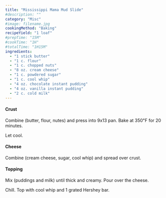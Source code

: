 ```yaml
---
title: "Mississippi Mama Mud Slide"
#description: ""
category: "Misc"
#image: filename.jpg
cookingMethod: "Baking"
recipeYield: "1 loaf"
#prepTime: "15M"
#cookTime: "1H"
#totalTime: "1H15M"
ingredients:
  - "1 stick butter"
  - "1 c. flour"
  - "1 c. chopped nuts"
  - "8 oz. cream cheese"
  - "1 c. powdered sugar"
  - "1 c. cool whip"
  - "4 oz. chocolate instant pudding"
  - "4 oz. vanilla instant pudding"
  - "2 c. cold milk"
---
```


#### Crust

Combine (butter, flour, nutes) and press into 9x13 pan. Bake at 350℉ for 20 minutes.

Let cool.

#### Cheese

Combine (cream cheese, sugar, cool whip) and spread over crust.

#### Topping

Mix (puddings and milk) until thick and creamy. Pour over the cheese.

Chill. Top with cool whip and 1 grated Hershey bar.
